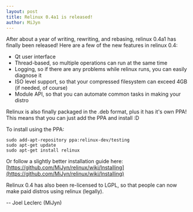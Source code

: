 ```yaml
---
layout: post
title: Relinux 0.4a1 is released!
author: MiJyn
---
```

After about a year of writing, rewriting, and rebasing, relinux 0.4a1 has finally been released!
Here are a few of the new features in relinux 0.4:

 * Qt user interface
 * Thread-based, so multiple operations can run at the same time
 * Logging, so if there are any problems while relinux runs, you can easily diagnose it
 * ISO level support, so that your compressed filesystem can exceed 4GB (if needed, of course)
 * Module API, so that you can automate common tasks in making your distro

Relinux is also finally packaged in the .deb format, plus it has it's own PPA!
This means that you can just add the PPA and install :D

To install using the PPA:

    sudo add-apt-repository ppa:relinux-dev/testing
    sudo apt-get update
    sudo apt-get install relinux

Or follow a slightly better installation guide here: [https://github.com/MiJyn/relinux/wiki/Installing](https://github.com/MiJyn/relinux/wiki/Installing)

Relinux 0.4 has also been re-licensed to LGPL, so that people can now make paid distros using relinux (legally).

-- Joel Leclerc (MiJyn)

